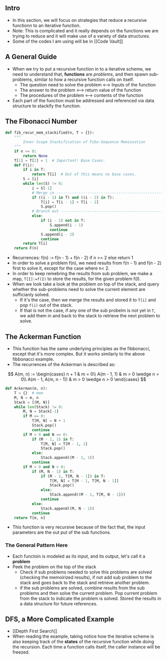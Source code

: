 ## Intro
* In this section, we will focus on strategies that reduce a recursive functionn to an iterative function. 
* Note: This is complicated and it really depends on the functions we are trying to reduce and it will make use of a variety of data structures. 
* Some of the codes I am using will be in [[Code Vault]]


## A General Guide
* When we try to put a recursive function in to a iterative scheme, we need to understand that, **functions** are *problems*, and then spawn sub-problems, similar to how a recursive function calls on itself.
	* The question need to solve the problem <--> Inputs of the function
	* The answer to the problem <--> return value of the function
	* The procedures of the problem <--> contents of the function
* Each part of the function must be addressed and referenced via data structure to stackify the function.

## The Fibonacci Number
```python
def fib_recur_mem_stackified(n, T = {}):
    """
        Inner Scope Stackification of Fibo-Sequence Memiozation
    """
    if n <= 0:
        return None
    T[1] = T[2] = 1  # Important! Base Cases. 
    def F(i):
        if i in T:
            return T[i]  # Out of this means no base cases. 
        S = [i]
        while len(S) != 0:
            i = S[-1]
            # Merge in ---------------------------------------------------------
            if ((i - 1) in T) and ((i - 2) in T):
                T[i] = T[i - 1] + T[i - 2]
                S.pop()
            # Branch out -------------------------------------------------------
            else:
                if (i - 1) not in T:
                    S.append(i - 1)
                    continue
                S.append(i - 2)
                continue
        return T[i]
    return F(n)
```
* Recurrences: f(n) := f(n - 1) + f(n - 2) if n >= 2 else return 1
* In order to solve a problem f(n), we need results from f(n - 1) and f(n - 2) first to solve it, except for the case where n< 2. 
* In order to keep remebring the results from sub problem, we make a map, `T[I]:=f(I)` to store the results, for the given problem f(I).
* When we look take a look at the problem on top of the stack, and query whether the sub-problems need to solve the current element are sufficianly solved. 
	* If it's the case, then we merge the results and stored it to `T[i]` and pop `f(i)` out of the stack.
	* If that is not the case, if any one of the sub probelm is not yet in `T`, we add them in and back to the stack to retrieve the next problem to solve.

## The Ackerman Function
* This function has the same underlying principles as the fibbonacci, except that it's more complex. But it works similarly to the above fibbonacci example.
* The recurrences of the Ackerman is described as: 

$$
A(m, n) :=
\begin{cases}
	n + 1 & m = 0\\
	A(m - 1, 1) & m > 0 \wedge n = 0\\
	A(m - 1, A(m, n - 1)) & m > 0 \wedge n > 0
\end{cases}
$$

```python
def Ackerman(m, n):
    T = {}  # mem
    M, N = m, n
    Stack = [(M, N)]
    while len(Stack) != 0:
        M, N = Stack[-1]
        if M == 0:
            T[M, N] = N + 1
            Stack.pop()
            continue
        if M > 0 and N == 0:
            if (M - 1, 1) in T:
                T[M, N] = T[M - 1, 1]
                Stack.pop()
            else:
                Stack.append((M - 1, 1))
            continue
        if M > 0 and N > 0:
            if (M, N - 1) in T:
                if (M - 1, T[M, N - 1]) in T:
                    T[M, N] = T[M - 1, T[M, N - 1]]
                    Stack.pop()
                else:
                    Stack.append((M - 1, T[M, N - 1]))
                continue
            else:
                Stack.append((M, N - 1))
            continue
    return T[m, n]
```

* This function is very recursive because of the fact that, the input parameters are the out put of the sub functions.


### The General Pattern Here
* Each functoin is modeled as its input, and its output, let's call it a **problem**
* Peek the problem on the top of the stack 
	* Check if sub problems needed to solve this problems are solved (checking the memoirized results), if not add sub problem to the stack and goes back to the stack and retrieve another problem.
	* if the sub problems are solved, combine results from the sub problems and then solve the current problem. Pop current problem from the stack to indicate the problem is solved. Stored the results in a data structure for future references.


## DFS, a More Complicated Example
* [[Depth First Search]]
* When reading the example, taking notice how the iterative scheme is also keeping track of the **states** of the recursive function while doing the recursion. Each time a function calls itself, the caller instance will be freezed.